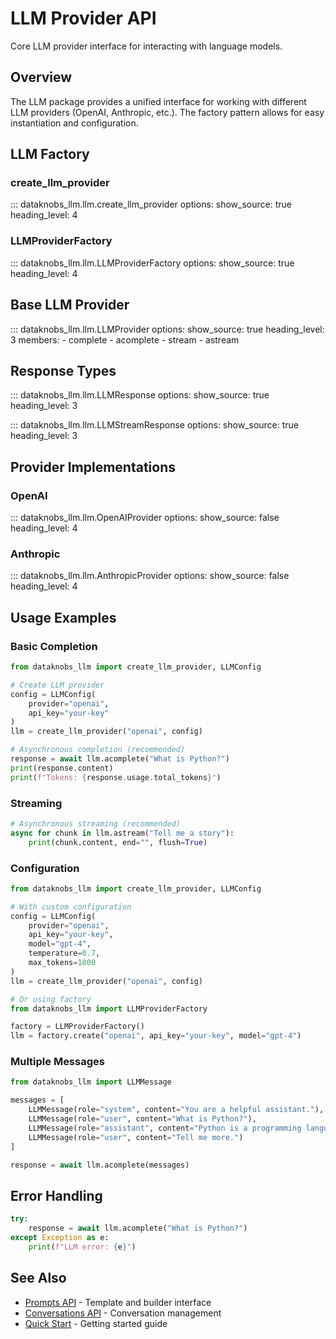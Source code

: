 # LLM Provider API

Core LLM provider interface for interacting with language models.

## Overview

The LLM package provides a unified interface for working with different LLM providers (OpenAI, Anthropic, etc.). The factory pattern allows for easy instantiation and configuration.

## LLM Factory

### create_llm_provider

::: dataknobs_llm.llm.create_llm_provider
    options:
      show_source: true
      heading_level: 4

### LLMProviderFactory

::: dataknobs_llm.llm.LLMProviderFactory
    options:
      show_source: true
      heading_level: 4

## Base LLM Provider

::: dataknobs_llm.llm.LLMProvider
    options:
      show_source: true
      heading_level: 3
      members:
        - complete
        - acomplete
        - stream
        - astream

## Response Types

::: dataknobs_llm.llm.LLMResponse
    options:
      show_source: true
      heading_level: 3

::: dataknobs_llm.llm.LLMStreamResponse
    options:
      show_source: true
      heading_level: 3

## Provider Implementations

### OpenAI

::: dataknobs_llm.llm.OpenAIProvider
    options:
      show_source: false
      heading_level: 4

### Anthropic

::: dataknobs_llm.llm.AnthropicProvider
    options:
      show_source: false
      heading_level: 4

## Usage Examples

### Basic Completion

```python
from dataknobs_llm import create_llm_provider, LLMConfig

# Create LLM provider
config = LLMConfig(
    provider="openai",
    api_key="your-key"
)
llm = create_llm_provider("openai", config)

# Asynchronous completion (recommended)
response = await llm.acomplete("What is Python?")
print(response.content)
print(f"Tokens: {response.usage.total_tokens}")
```

### Streaming

```python
# Asynchronous streaming (recommended)
async for chunk in llm.astream("Tell me a story"):
    print(chunk.content, end="", flush=True)
```

### Configuration

```python
from dataknobs_llm import create_llm_provider, LLMConfig

# With custom configuration
config = LLMConfig(
    provider="openai",
    api_key="your-key",
    model="gpt-4",
    temperature=0.7,
    max_tokens=1000
)
llm = create_llm_provider("openai", config)

# Or using factory
from dataknobs_llm import LLMProviderFactory

factory = LLMProviderFactory()
llm = factory.create("openai", api_key="your-key", model="gpt-4")
```

### Multiple Messages

```python
from dataknobs_llm import LLMMessage

messages = [
    LLMMessage(role="system", content="You are a helpful assistant."),
    LLMMessage(role="user", content="What is Python?"),
    LLMMessage(role="assistant", content="Python is a programming language."),
    LLMMessage(role="user", content="Tell me more.")
]

response = await llm.acomplete(messages)
```

## Error Handling

```python
try:
    response = await llm.acomplete("What is Python?")
except Exception as e:
    print(f"LLM error: {e}")
```

## See Also

- [Prompts API](prompts.md) - Template and builder interface
- [Conversations API](conversations.md) - Conversation management
- [Quick Start](../quickstart.md) - Getting started guide
